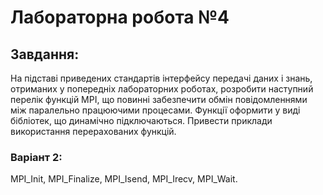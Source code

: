 # Лабораторна робота №4

## Завдання:
На підставі приведених стандартів інтерфейсу передачі даних  і знань, отриманих у попередніх лабораторних роботах, 
розробити наступний перелік функцій MPI, що повинні забезпечити обмін повідомленнями між паралельно працюючими процесами. 
Функції оформити у виді бібліотек, що динамічно підключаються. Привести приклади використання перерахованих функцій.

### Варіант 2:
MPI_Init, MPI_Finalize, MPI_Isend, MPI_Irecv, MPI_Wait.
